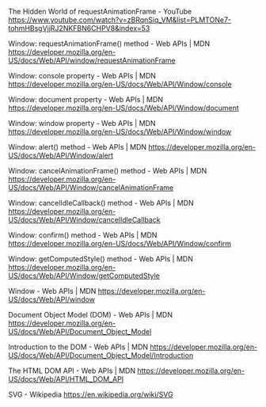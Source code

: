 
The Hidden World of requestAnimationFrame - YouTube
https://www.youtube.com/watch?v=zBRqnSiq_VM&list=PLMTONe7-tohmHBsgVjjRJ2NKFBN6CHPV8&index=53

Window: requestAnimationFrame() method - Web APIs | MDN
https://developer.mozilla.org/en-US/docs/Web/API/window/requestAnimationFrame

Window: console property - Web APIs | MDN
https://developer.mozilla.org/en-US/docs/Web/API/Window/console

Window: document property - Web APIs | MDN
https://developer.mozilla.org/en-US/docs/Web/API/Window/document

Window: window property - Web APIs | MDN
https://developer.mozilla.org/en-US/docs/Web/API/Window/window

Window: alert() method - Web APIs | MDN
https://developer.mozilla.org/en-US/docs/Web/API/Window/alert

Window: cancelAnimationFrame() method - Web APIs | MDN
https://developer.mozilla.org/en-US/docs/Web/API/Window/cancelAnimationFrame

Window: cancelIdleCallback() method - Web APIs | MDN
https://developer.mozilla.org/en-US/docs/Web/API/Window/cancelIdleCallback

Window: confirm() method - Web APIs | MDN
https://developer.mozilla.org/en-US/docs/Web/API/Window/confirm

Window: getComputedStyle() method - Web APIs | MDN
https://developer.mozilla.org/en-US/docs/Web/API/Window/getComputedStyle

Window - Web APIs | MDN
https://developer.mozilla.org/en-US/docs/Web/API/window

Document Object Model (DOM) - Web APIs | MDN
https://developer.mozilla.org/en-US/docs/Web/API/Document_Object_Model

Introduction to the DOM - Web APIs | MDN
https://developer.mozilla.org/en-US/docs/Web/API/Document_Object_Model/Introduction

The HTML DOM API - Web APIs | MDN
https://developer.mozilla.org/en-US/docs/Web/API/HTML_DOM_API

SVG - Wikipedia
https://en.wikipedia.org/wiki/SVG
